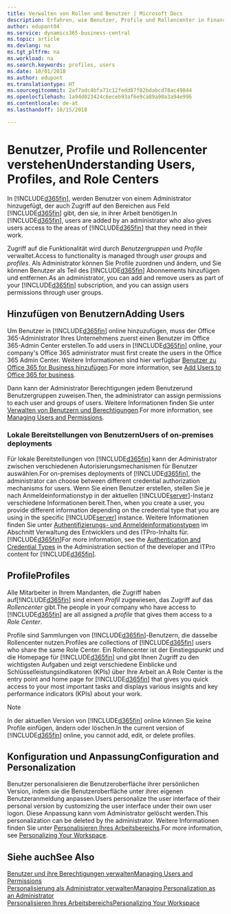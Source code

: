 ```yaml
---
title: Verwalten von Rollen und Benutzer | Microsoft Docs
description: Erfahren, wie Benutzer, Profile und Rollencenter in Finance and Operations, Business Central verwaltet werden.
author: edupont04
ms.service: dynamics365-business-central
ms.topic: article
ms.devlang: na
ms.tgt_pltfrm: na
ms.workload: na
ms.search.keywords: profiles, users
ms.date: 10/01/2018
ms.author: edupont
ms.translationtype: HT
ms.sourcegitcommit: 2af7adc4bfa71c12fedd87f02bdabcd78ac49844
ms.openlocfilehash: 1a94d023424c6eceb93af6e9ca89a90a3a94e996
ms.contentlocale: de-at
ms.lasthandoff: 10/15/2018

---
```

# <a name="understanding-users-profiles-and-role-centers"></a><span data-ttu-id="4e08f-103">Benutzer, Profile und Rollencenter verstehen</span><span class="sxs-lookup"><span data-stu-id="4e08f-103">Understanding Users, Profiles, and Role Centers</span></span>

<span data-ttu-id="4e08f-104">In [!INCLUDE[d365fin](includes/d365fin_md.md)], werden Benutzer von einem Administrator hinzugefügt, der auch Zugriff auf den Bereichen aus Feld [!INCLUDE[d365fin](includes/d365fin_md.md)] gibt, den sie, in ihrer Arbeit benötigen.</span><span class="sxs-lookup"><span data-stu-id="4e08f-104">In [!INCLUDE[d365fin](includes/d365fin_md.md)], users are added by an administrator who also gives users access to the areas of [!INCLUDE[d365fin](includes/d365fin_md.md)] that they need in their work.</span></span>  

<span data-ttu-id="4e08f-105">Zugriff auf die Funktionalität wird durch *Benutzergruppen* und *Profile* verwaltet.</span><span class="sxs-lookup"><span data-stu-id="4e08f-105">Access to functionality is managed through *user groups* and *profiles*.</span></span> <span data-ttu-id="4e08f-106">Als Administrator können Sie Profile zuordnen und ändern, und Sie können Benutzer als Teil des [!INCLUDE[d365fin](includes/d365fin_md.md)] Abonnements hinzufügen und  entfernen.</span><span class="sxs-lookup"><span data-stu-id="4e08f-106">As an administrator, you can add and remove users as part of your [!INCLUDE[d365fin](includes/d365fin_md.md)] subscription, and you can assign users permissions through user groups.</span></span>  

## <a name="adding-users"></a><span data-ttu-id="4e08f-107">Hinzufügen von Benutzern</span><span class="sxs-lookup"><span data-stu-id="4e08f-107">Adding Users</span></span>

<span data-ttu-id="4e08f-108">Um Benutzer in [!INCLUDE[d365fin](includes/d365fin_md.md)] online hinzuzufügen, muss der Office 365-Administrator Ihres Unternehmens zuerst einen Benutzer im Office 365-Admin Center erstellen.</span><span class="sxs-lookup"><span data-stu-id="4e08f-108">To add users in [!INCLUDE[d365fin](includes/d365fin_md.md)] online, your company's Office 365 administrator must first create the users in the Office 365 Admin Center.</span></span> <span data-ttu-id="4e08f-109">Weitere Informationen sind hier verfügbar [Benutzer zu Office 365 for Business hinzufügen](https://aka.ms/CreateOffice365Users).</span><span class="sxs-lookup"><span data-stu-id="4e08f-109">For more information, see [Add Users to Office 365 for business](https://aka.ms/CreateOffice365Users).</span></span>

<span data-ttu-id="4e08f-110">Dann kann der Administrator Berechtigungen jedem Benutzerund Benutzergruppen zuweisen.</span><span class="sxs-lookup"><span data-stu-id="4e08f-110">Then, the administrator can assign permissions to each user and groups of users.</span></span> <span data-ttu-id="4e08f-111">Weitere Informationen finden Sie unter [Verwalten von Benutzern und Berechtigungen](ui-how-users-permissions.md).</span><span class="sxs-lookup"><span data-stu-id="4e08f-111">For more information, see [Managing Users and Permissions](ui-how-users-permissions.md).</span></span>  

### <a name="users-of-on-premises-deployments"></a><span data-ttu-id="4e08f-112">Lokale Bereitstellungen von Benutzern</span><span class="sxs-lookup"><span data-stu-id="4e08f-112">Users of on-premises deployments</span></span>

<span data-ttu-id="4e08f-113">Für lokale Bereitstellungen von [!INCLUDE[d365fin](includes/d365fin_md.md)] kann der Administrator zwischen verschiedenen Autorisierungsmechanismen für Benutzer auswählen.</span><span class="sxs-lookup"><span data-stu-id="4e08f-113">For on-premises deployments of [!INCLUDE[d365fin](includes/d365fin_md.md)], the administrator can choose between different credential authorization mechanisms for users.</span></span> <span data-ttu-id="4e08f-114">Wenn Sie einen Benutzer erstellen, stellen Sie je nach Anmeldeinformationstyp in der aktuellen [!INCLUDE[server](includes/server.md)]-Instanz verschiedene Informationen bereit.</span><span class="sxs-lookup"><span data-stu-id="4e08f-114">Then, when you create a user, you provide different information depending on the credential type that you are using in the specific [!INCLUDE[server](includes/server.md)] instance.</span></span> <span data-ttu-id="4e08f-115">Weitere Informationen finden Sie unter [Authentifizierungs- und Anmeldeinformationstypen](/dynamics365/business-central/dev-itpro/administration/users-credential-types) im Abschnitt Verwaltung des Entwicklers und des ITPro-Inhalts für. [!INCLUDE[d365fin](includes/d365fin_md.md)]</span><span class="sxs-lookup"><span data-stu-id="4e08f-115">For more information, see the [Authentication and Credential Types](/dynamics365/business-central/dev-itpro/administration/users-credential-types) in the Administration section of the developer and ITPro content for [!INCLUDE[d365fin](includes/d365fin_md.md)].</span></span>  

## <a name="profiles"></a><span data-ttu-id="4e08f-116">Profile</span><span class="sxs-lookup"><span data-stu-id="4e08f-116">Profiles</span></span>

<span data-ttu-id="4e08f-117">Alle Mitarbeiter in Ihrem Mandanten, die Zugriff haben auf[!INCLUDE[d365fin](includes/d365fin_md.md)] sind einem *Profil* zugewiesen, das Zugriff  auf das *Rollencenter* gibt.</span><span class="sxs-lookup"><span data-stu-id="4e08f-117">The people in your company who have access to [!INCLUDE[d365fin](includes/d365fin_md.md)] are all assigned a *profile* that gives them access to a *Role Center*.</span></span>

<span data-ttu-id="4e08f-118">Profile sind Sammlungen von [!INCLUDE[d365fin](includes/d365fin_md.md)]-Benutzern, die dasselbe Rollencenter nutzen.</span><span class="sxs-lookup"><span data-stu-id="4e08f-118">Profiles are collections of [!INCLUDE[d365fin](includes/d365fin_md.md)] users who share the same Role Center.</span></span> <span data-ttu-id="4e08f-119">Ein Rollencenter ist der Einstiegspunkt und die Homepage für [!INCLUDE[d365fin](includes/d365fin_md.md)] und gibt Ihnen Zugriff zu den wichtigsten Aufgaben und zeigt verschiedene Einblicke und Schlüsselleistungsindikatoren (KPIs) über Ihre Arbeit an.</span><span class="sxs-lookup"><span data-stu-id="4e08f-119">A Role Center is the entry point and home page for [!INCLUDE[d365fin](includes/d365fin_md.md)] that gives you quick access to your most important tasks and displays various insights and key performance indicators (KPIs) about your work.</span></span>  

> [!NOTE]  
>  <span data-ttu-id="4e08f-120">In der aktuellen Version von [!INCLUDE[d365fin](includes/d365fin_md.md)] online können Sie keine Profile einfügen, ändern oder löschen.</span><span class="sxs-lookup"><span data-stu-id="4e08f-120">In the current version of [!INCLUDE[d365fin](includes/d365fin_md.md)] online, you cannot add, edit, or delete profiles.</span></span>  

## <a name="configuration-and-personalization"></a><span data-ttu-id="4e08f-121">Konfiguration und Anpassung</span><span class="sxs-lookup"><span data-stu-id="4e08f-121">Configuration and Personalization</span></span>
<!--The concept of UI customization in [!INCLUDE[d365fin](includes/d365fin_md.md)] is divided in two:  

-   Configuration, performed by the administrator  

-   Personalization, performed by users  

The administrator configures the user interface for multiple users by customizing the user interface for a profile that the users are assigned to.  -->
<span data-ttu-id="4e08f-122">Benutzer personalisieren die Benutzeroberfläche ihrer persönlichen Version, indem sie die Benutzeroberfläche unter ihrer eigenen Benutzeranmeldung anpassen.</span><span class="sxs-lookup"><span data-stu-id="4e08f-122">Users personalize the user interface of their personal version by customizing the user interface under their own user logon.</span></span> <span data-ttu-id="4e08f-123">Diese Anpassung kann vom Administrator gelöscht werden.</span><span class="sxs-lookup"><span data-stu-id="4e08f-123">This personalization can be deleted by the administrator.</span></span> <span data-ttu-id="4e08f-124">Weitere Informationen finden Sie unter [Personalisieren Ihres Arbeitsbereichs](ui-personalization-user.md).</span><span class="sxs-lookup"><span data-stu-id="4e08f-124">For more information, see [Personalizing Your Workspace](ui-personalization-user.md).</span></span>  

## <a name="see-also"></a><span data-ttu-id="4e08f-125">Siehe auch</span><span class="sxs-lookup"><span data-stu-id="4e08f-125">See Also</span></span>  
[<span data-ttu-id="4e08f-126">Benutzer und ihre Berechtigungen verwalten</span><span class="sxs-lookup"><span data-stu-id="4e08f-126">Managing Users and Permissions</span></span>](ui-how-users-permissions.md)  
[<span data-ttu-id="4e08f-127">Personalisierung als Administrator verwalten</span><span class="sxs-lookup"><span data-stu-id="4e08f-127">Managing Personalization as an Administrator</span></span>](ui-personalization-manage.md)  
[<span data-ttu-id="4e08f-128">Personalisieren Ihres Arbeitsbereichs</span><span class="sxs-lookup"><span data-stu-id="4e08f-128">Personalizing Your Workspace</span></span>](ui-personalization-user.md)  


